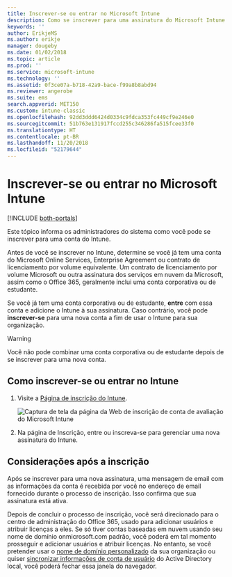 ```yaml
---
title: Inscrever-se ou entrar no Microsoft Intune
description: Como se inscrever para uma assinatura do Microsoft Intune ou como entrar para iniciar sua assinatura.
keywords: ''
author: ErikjeMS
ms.author: erikje
manager: dougeby
ms.date: 01/02/2018
ms.topic: article
ms.prod: ''
ms.service: microsoft-intune
ms.technology: ''
ms.assetid: 0f3ce07a-b718-42a9-bace-f99a8b8abd94
ms.reviewer: angerobe
ms.suite: ems
search.appverid: MET150
ms.custom: intune-classic
ms.openlocfilehash: 92dd3ddd6424d0334c9fdca353fc449cf9e246e0
ms.sourcegitcommit: 51b763e131917fccd255c346286fa515fcee33f0
ms.translationtype: HT
ms.contentlocale: pt-BR
ms.lasthandoff: 11/20/2018
ms.locfileid: "52179644"
---
```

# <a name="sign-up-or-sign-in-to-microsoft-intune"></a>Inscrever-se ou entrar no Microsoft Intune

[!INCLUDE [both-portals](./includes/note-for-both-portals.md)]

Este tópico informa os administradores do sistema como você pode se inscrever para uma conta do Intune.

Antes de você se inscrever no Intune, determine se você já tem uma conta do Microsoft Online Services, Enterprise Agreement ou contrato de licenciamento por volume equivalente. Um contrato de licenciamento por volume Microsoft ou outra assinatura dos serviços em nuvem da Microsoft, assim como o Office 365, geralmente inclui uma conta corporativa ou de estudante.

Se você já tem uma conta corporativa ou de estudante, **entre** com essa conta e adicione o Intune à sua assinatura. Caso contrário, você pode **inscrever-se** para uma nova conta a fim de usar o Intune para sua organização.

>[!WARNING]
>Você não pode combinar uma conta corporativa ou de estudante depois de se inscrever para uma nova conta.

## <a name="how-to-sign-up-or-sign-in-to-intune"></a>Como inscrever-se ou entrar no Intune

1. Visite a [Página de inscrição do Intune](https://portal.office.com/Signup/Signup.aspx?OfferId=40BE278A-DFD1-470a-9EF7-9F2596EA7FF9&dl=INTUNE_A&ali=1#0%20).

   ![Captura de tela da página da Web de inscrição de conta de avaliação do Microsoft Intune](./media/account-sign-up-site.png)

2. Na página de Inscrição, entre ou inscreva-se para gerenciar uma nova assinatura do Intune.

## <a name="post-sign-up-considerations"></a>Considerações após a inscrição
Após se inscrever para uma nova assinatura, uma mensagem de email com as informações da conta é recebida por você no endereço de email fornecido durante o processo de inscrição. Isso confirma que sua assinatura está ativa.

Depois de concluir o processo de inscrição, você será direcionado para o centro de administração do Office 365, usado para adicionar usuários e atribuir licenças a eles. Se só tiver contas baseadas em nuvem usando seu nome de domínio onmicrosoft.com padrão, você poderá em tal momento prosseguir e adicionar usuários e atribuir licenças. No entanto, se você pretender usar o [nome de domínio personalizado](custom-domain-name-configure.md) da sua organização ou quiser [sincronizar informações de conta de usuário](users-add.md#sync-active-directory-and-add-users-to-intune) do Active Directory local, você poderá fechar essa janela do navegador.
